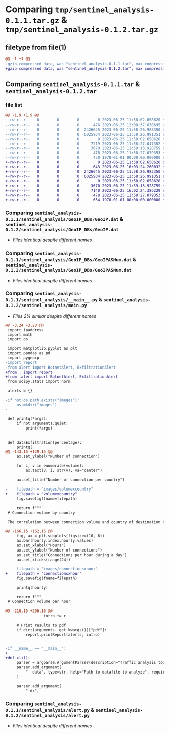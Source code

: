 # Comparing `tmp/sentinel_analysis-0.1.1.tar.gz` & `tmp/sentinel_analysis-0.1.2.tar.gz`

## filetype from file(1)

```diff
@@ -1 +1 @@
-gzip compressed data, was "sentinel_analysis-0.1.1.tar", max compression
+gzip compressed data, was "sentinel_analysis-0.1.2.tar", max compression
```

## Comparing `sentinel_analysis-0.1.1.tar` & `sentinel_analysis-0.1.2.tar`

### file list

```diff
@@ -1,9 +1,9 @@
--rw-r--r--   0        0        0        0 2023-06-25 11:58:02.658620 sentinel_analysis-0.1.1/README.md
--rw-r--r--   0        0        0      476 2023-06-25 12:08:37.630695 sentinel_analysis-0.1.1/pyproject.toml
--rw-r--r--   0        0        0  2426645 2023-06-25 11:58:26.983350 sentinel_analysis-0.1.1/sentinel_analysis/GeoIP_DBs/GeoIP.dat
--rw-r--r--   0        0        0  6025934 2023-06-25 11:58:26.991351 sentinel_analysis-0.1.1/sentinel_analysis/GeoIP_DBs/GeoIPASNum.dat
--rw-r--r--   0        0        0        0 2023-06-25 11:58:02.658620 sentinel_analysis-0.1.1/sentinel_analysis/__init__.py
--rw-r--r--   0        0        0     7219 2023-06-25 11:58:27.047352 sentinel_analysis-0.1.1/sentinel_analysis/__main__.py
--rw-r--r--   0        0        0     3670 2023-06-25 11:59:13.928759 sentinel_analysis-0.1.1/sentinel_analysis/alert.py
--rw-r--r--   0        0        0      478 2023-06-25 11:58:27.079353 sentinel_analysis-0.1.1/sentinel_analysis/report.py
--rw-r--r--   0        0        0      450 1970-01-01 00:00:00.000000 sentinel_analysis-0.1.1/PKG-INFO
+-rw-r--r--   0        0        0        0 2023-06-25 11:58:02.658620 sentinel_analysis-0.1.2/README.md
+-rw-r--r--   0        0        0      643 2023-06-25 16:03:24.260032 sentinel_analysis-0.1.2/pyproject.toml
+-rw-r--r--   0        0        0  2426645 2023-06-25 11:58:26.983350 sentinel_analysis-0.1.2/sentinel_analysis/GeoIP_DBs/GeoIP.dat
+-rw-r--r--   0        0        0  6025934 2023-06-25 11:58:26.991351 sentinel_analysis-0.1.2/sentinel_analysis/GeoIP_DBs/GeoIPASNum.dat
+-rw-r--r--   0        0        0        0 2023-06-25 11:58:02.658620 sentinel_analysis-0.1.2/sentinel_analysis/__init__.py
+-rw-r--r--   0        0        0     3670 2023-06-25 11:59:13.928759 sentinel_analysis-0.1.2/sentinel_analysis/alert.py
+-rw-r--r--   0        0        0     7140 2023-06-25 16:02:24.386229 sentinel_analysis-0.1.2/sentinel_analysis/main.py
+-rw-r--r--   0        0        0      478 2023-06-25 11:58:27.079353 sentinel_analysis-0.1.2/sentinel_analysis/report.py
+-rw-r--r--   0        0        0      654 1970-01-01 00:00:00.000000 sentinel_analysis-0.1.2/PKG-INFO
```

### Comparing `sentinel_analysis-0.1.1/sentinel_analysis/GeoIP_DBs/GeoIP.dat` & `sentinel_analysis-0.1.2/sentinel_analysis/GeoIP_DBs/GeoIP.dat`

 * *Files identical despite different names*

### Comparing `sentinel_analysis-0.1.1/sentinel_analysis/GeoIP_DBs/GeoIPASNum.dat` & `sentinel_analysis-0.1.2/sentinel_analysis/GeoIP_DBs/GeoIPASNum.dat`

 * *Files identical despite different names*

### Comparing `sentinel_analysis-0.1.1/sentinel_analysis/__main__.py` & `sentinel_analysis-0.1.2/sentinel_analysis/main.py`

 * *Files 2% similar despite different names*

```diff
@@ -3,24 +3,20 @@
 import ipaddress
 import math
 import os
 
 import matplotlib.pyplot as plt
 import pandas as pd
 import pygeoip
-import report
-from alert import BotnetAlert, ExfiltrationAlert
+from . import report
+from .alert import BotnetAlert, ExfiltrationAlert
 from scipy.stats import norm
 
 alerts = {}
 
-if not os.path.exists("images"):
-    os.mkdir("images")
-
-
 def printq(*args):
     if not arguments.quiet:
         print(*args)
 
 
 def dataExfiltration(percentage):
     printq(
@@ -143,15 +139,15 @@
     ax.set_ylabel("Number of connection")
 
     for i, v in enumerate(volume):
         ax.text(v, i, str(v), va="center")
 
     ax.set_title("Number of connection per country")
 
-    filepath = "images/volumexcountry"
+    filepath = "volumexcountry"
     fig.savefig(fname=filepath)
 
     return f"""
 # Connection volume by country
 
 The correlation between connection volume and country of destination can be viewed in the graphic bellow.
 
@@ -166,15 +162,15 @@
     fig, ax = plt.subplots(figsize=(10, 6))
     ax.bar(hourly.index,hourly.values)
     ax.set_xlabel("Hours")
     ax.set_ylabel("Number of connections")
     ax.set_title("Connections per hour during a day")
     ax.set_xticks(range(24))
     
-    filepath = "images/connectionsxhour"
+    filepath = "connectionsxhour"
     fig.savefig(fname=filepath)
 
     printq(hourly)
 
     return f"""
 # Connection volume per hour
 
@@ -210,15 +206,16 @@
                 intro += r
 
     # Print results to pdf
     if dict(arguments._get_kwargs())["pdf"]:
         report.printReport(alerts, intro)
 
 
-if __name__ == "__main__":
+
+def cli():
     parser = argparse.ArgumentParser(description="Traffic analysis tool.")
     parser.add_argument(
         "--data", type=str, help="Path to datafile to analyze", required=True
     )
 
     parser.add_argument(
         "-dx",
```

### Comparing `sentinel_analysis-0.1.1/sentinel_analysis/alert.py` & `sentinel_analysis-0.1.2/sentinel_analysis/alert.py`

 * *Files identical despite different names*

